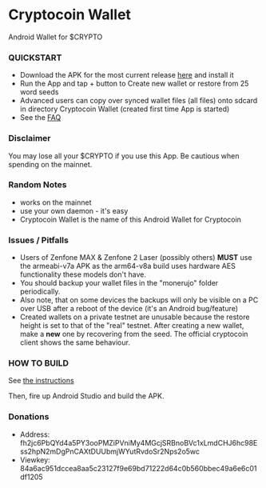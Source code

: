 # Cryptocoin Wallet
Android Wallet for $CRYPTO

### QUICKSTART
- Download the APK for the most current release [here](https://crypt-o-coin.cash/assets/downloads/Cryptocoin_Wallet-3x2x1_universal.apk) and install it
- Run the App and tap + button to Create new wallet or restore from 25 word seeds
- Advanced users can copy over synced wallet files (all files) onto sdcard in directory Cryptocoin Wallet (created first time App is started)
- See the [FAQ](doc/FAQ.md)

### Disclaimer
You may lose all your $CRYPTO if you use this App. Be cautious when spending on the mainnet.

### Random Notes
- works on the mainnet
- use your own daemon - it's easy
- Cryptocoin Wallet is the name of this Android Wallet for Cryptocoin

### Issues / Pitfalls
- Users of Zenfone MAX & Zenfone 2 Laser (possibly others) **MUST** use the armeabi-v7a APK as the arm64-v8a build uses hardware AES
functionality these models don't have.
- You should backup your wallet files in the "monerujo" folder periodically.
- Also note, that on some devices the backups will only be visible on a PC over USB after a reboot of the device (it's an Android bug/feature)
- Created wallets on a private testnet are unusable because the restore height is set to that
of the "real" testnet.  After creating a new wallet, make a **new** one by recovering from the seed.
The official cryptocoin client shows the same behaviour.

### HOW TO BUILD

See [the instructions](doc/NEW-BUILD-Docs-Cryptocoin.md)

Then, fire up Android Studio and build the APK.

### Donations
- Address: fh2jc6PbQYd4a5PY3ooPMZiPVniMy4MGcjSRBnoBVc1xLmdCHJ6hc98Ess2hpN2mDgPnCAXtDUUbmjWYutRvdoSr2Nps2o5wc
- Viewkey: 84a6ac951dccea8aa5c23127f9e69bd71222d64c0b560bbec49a6e6c01df1205
